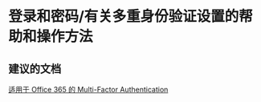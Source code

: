 <properties
    pageTitle="登录和密码/有关多重身份验证设置的帮助和操作方法"
    description="登录和密码/有关多重身份验证设置的帮助和操作方法"
    service="microsoft.activedirectory"
    resource="activedirectory"
    authors="aashu"
    displayOrder=""
    selfHelpType="generic"
    supportTopicIds="32095709"
    resourceTags=""
    productPesIds="14785"
    cloudEnvironments="public"
/>


# 登录和密码/有关多重身份验证设置的帮助和操作方法


## **建议的文档**
[适用于 Office 365 的 Multi-Factor Authentication](http://msdn.microsoft.com/library/dn383636.aspx)



<!--HONumber=Jul16_HO4-->


